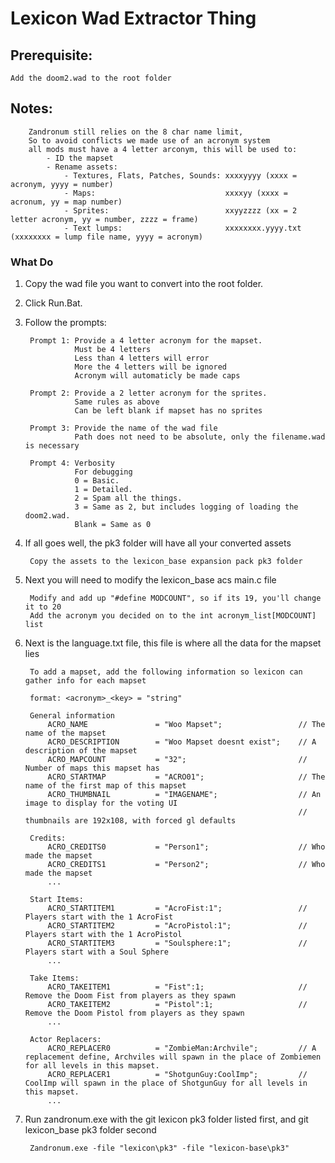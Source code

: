 # Lexicon Wad Extractor Thing


## Prerequisite:
    Add the doom2.wad to the root folder

## Notes: 
        Zandronum still relies on the 8 char name limit,
        So to avoid conflicts we made use of an acronym system
        all mods must have a 4 letter arconym, this will be used to:
            - ID the mapset
            - Rename assets:
                - Textures, Flats, Patches, Sounds: xxxxyyyy (xxxx = acronym, yyyy = number)
                - Maps:                             xxxxyy (xxxx = acronum, yy = map number)
                - Sprites:                          xxyyzzzz (xx = 2 letter acronym, yy = number, zzzz = frame)
                - Text lumps:                       xxxxxxxx.yyyy.txt (xxxxxxxx = lump file name, yyyy = acronym)




### What Do
1) Copy the wad file you want to convert into the root folder.
2) Click Run.Bat.
3) Follow the prompts:

        Prompt 1: Provide a 4 letter acronym for the mapset.
                  Must be 4 letters
                  Less than 4 letters will error
                  More the 4 letters will be ignored
                  Acronym will automaticly be made caps

        Prompt 2: Provide a 2 letter acronym for the sprites.
                  Same rules as above
                  Can be left blank if mapset has no sprites

        Prompt 3: Provide the name of the wad file
                  Path does not need to be absolute, only the filename.wad is necessary
                  
        Prompt 4: Verbosity
                  For debugging
                  0 = Basic.
                  1 = Detailed.
                  2 = Spam all the things.
                  3 = Same as 2, but includes logging of loading the doom2.wad.
                  Blank = Same as 0
               
4) If all goes well, the pk3 folder will have all your converted assets

        Copy the assets to the lexicon_base expansion pack pk3 folder
   
5) Next you will need to modify the lexicon_base acs main.c file

        Modify and add up "#define MODCOUNT", so if its 19, you'll change it to 20
        Add the acronym you decided on to the int acronym_list[MODCOUNT] list
        
6) Next is the language.txt file, this file is where all the data for the mapset lies

        To add a mapset, add the following information so lexicon can gather info for each mapset

        format: <acronym>_<key> = "string"

	    General information
		    ACRO_NAME               = "Woo Mapset";                 // The name of the mapset
            ACRO_DESCRIPTION        = "Woo Mapset doesnt exist";    // A description of the mapset
		    ACRO_MAPCOUNT           = "32";                         // Number of maps this mapset has
		    ACRO_STARTMAP           = "ACRO01";                     // The name of the first map of this mapset
		    ACRO_THUMBNAIL          = "IMAGENAME";                  // An image to display for the voting UI
                                                                    // thumbnails are 192x108, with forced gl defaults

	    Credits:
		    ACRO_CREDITS0           = "Person1";                    // Who made the mapset
		    ACRO_CREDITS1           = "Person2";                    // Who made the mapset
		    ...

	    Start Items:
		    ACRO_STARTITEM1         = "AcroFist:1";                 // Players start with the 1 AcroFist
		    ACRO_STARTITEM2         = "AcroPistol:1";               // Players start with the 1 AcroPistol
            ACRO_STARTITEM3         = "Soulsphere:1";               // Players start with a Soul Sphere
		    ...

	    Take Items:
		    ACRO_TAKEITEM1          = "Fist":1;	                    // Remove the Doom Fist from players as they spawn
		    ACRO_TAKEITEM2          = "Pistol":1;                   // Remove the Doom Pistol from players as they spawn
		    ...

	    Actor Replacers:
		    ACRO_REPLACER0          = "ZombieMan:Archvile";         // A replacement define, Archviles will spawn in the place of Zombiemen for all levels in this mapset.
		    ACRO_REPLACER1          = "ShotgunGuy:CoolImp";         // CoolImp will spawn in the place of ShotgunGuy for all levels in this mapset.
		    ...
            
6) Run zandronum.exe with the git lexicon pk3 folder listed first, and git lexicon_base pk3 folder second

        Zandronum.exe -file "lexicon\pk3" -file "lexicon-base\pk3" 
   
